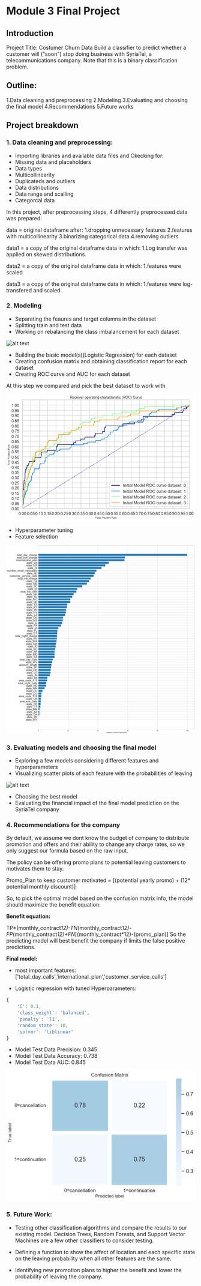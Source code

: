 
# Module 3 Final Project


## Introduction

Project Title: Costumer Churn Data
Build a classifier to predict whether a customer will ("soon") stop doing business with SyriaTel, a telecommunications company. Note that this is a binary classification problem.


## Outline:

1.Data cleaning and preprocessing
2.Modeling
3.Evaluating and choosing the final model
4.Recommendations
5.Future works


## Project breakdown

### 1. Data cleaning and preprocessing:

* Importing libraries and available data files and Ckecking for:
* Missing data and placeholders
* Data types
* Multicollinearity
* Duplicateds and outliers
* Data distributions
* Data range and scalling
* Categorcal data 

In this project, after preprocessing steps, 4 differently preprocessed data was prepared:

data = original dataframe after:
  1.dropping unnecessary features
  2.features with multicollinearity 
  3.binarizing categorical data
  4.removing outliers

data1 = a copy of the original dataframe data in which:
  1.Log transfer was applied on skewed distributions.
  
data2 = a copy of the original dataframe data in which:
  1.features were scaled

data3 = a copy of the original dataframe data in which:
  1.features were log-transfered and scaled.


### 2. Modeling 

* Separating the feaures and target columns in the dataset
* Splitting train and test data
* Working on rebalancing the class imbalancement for each dataset

![alt text](https://github.com/FarnazG/dsc-mod-3-project-v21/blob/master/project_3_images/class_imbalancement.png)

* Building the basic model(s)(Logistic Regression) for each dataset
* Creating confusion matrix and obtaining classification report for each dataset
* Creating ROC curve and AUC for each dataset

At this step we compared and pick the best dataset to work with

![alt text](https://github.com/FarnazG/dsc-mod-3-project-v2-1/blob/master/project_3_images/ROC_curve.png)

* Hyperparameter tuning
* Feature selection

![alt text](https://github.com/FarnazG/dsc-mod-3-project-v2-1/blob/master/project_3_images/feature_importance.png)



### 3. Evaluating models and choosing the final model 

* Exploring a few models considering different features and hyperparameters
* Visualizing scatter plots of each feature with the probabilities of leaving

![alt text](https://github.com/FarnazG/dsc-mod3projectv21/blob/master/project_3_images/customer_service_calls.png)

* Choosing the best model
* Evaluating the financial impact of the final model prediction on the SyriaTel company


### 4. Recommendations for the company

By default, we assume we dont know the budget of company to distribute promotion and offers and their ability to change any charge rates, so we only suggest our formula based on the raw input.

The policy can be offering promo plans to potential leaving customers to motivates them to stay.

Promo_Plan to keep customer motivated = [(potential yearly promo) + (12* potential monthly discount)]

So, to pick the optimal model based on the confusion matrix info, the model should maximize the benefit equation:

**Benefit equation:** 

TP*(monthly_contract*12)-TN*(monthly_contract*12)-FP*(monthly_contract*12)+FN*[(monthly_contract*12)-(promo_plan)] 
So the predicting model will best benefit the company if limits the false positive predictions. 


**Final model:**

* most important features: ['total_day_calls','international_plan','customer_service_calls']

* Logistic regression with tuned Hyperparameters:

```javascript
{
    'C': 0.1, 
    'class_weight': 'balanced',  
    'penalty': 'l1', 
    'random_state': 10, 
    'solver': 'liblinear'
} 
```
* Model Test Data Precision: 0.345
* Model Test Data Accuracy: 0.738 
* Model Test Data AUC: 0.845
  
![alt text](https://github.com/FarnazG/dsc-mod-3-project-v2-1/blob/master/project_3_images/confusion_matrix.png)


### 5. Future Work:

* Testing other classification algorithms and compare the results to our existing model. Decision Trees, Random     Forests, and Support Vector Machines are a few other classifiers to consider testing.

* Defining a function to show the affect of location and each specific state on the leaving probability when all other features are the same.

* Identifying new promotion plans to higher the benefit and lower the probability of leaving the company.
